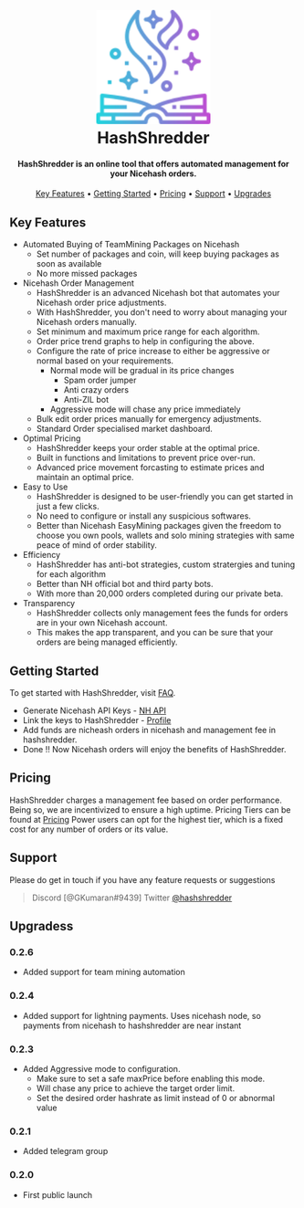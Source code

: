 
<h1 align="center">
  <br>
  <a href="http://hashshredder.com/"><img src="https://raw.githubusercontent.com/G-Kumaran/hashshredder/main/favicon128-org.png" alt="HashShredder" width="200"></a>
  <br>
  HashShredder
  <br>
</h1>

<h4 align="center">HashShredder is an online tool that offers automated management for your Nicehash orders.</h4>

<p align="center">
  <a href="#key-features">Key Features</a> •
  <a href="#getting-started">Getting Started</a> •
  <a href="#pricing">Pricing</a> •
  <a href="#support">Support</a> •
  <a href="#upgrades">Upgrades</a>
</p>

## Key Features

* Automated Buying of TeamMining Packages on Nicehash
  - Set number of packages and coin, will keep buying packages as soon as available
  - No more missed packages
* Nicehash Order Management
  - HashShredder is an advanced Nicehash bot that automates your Nicehash order price adjustments. 
  - With HashShredder, you don't need to worry about managing your Nicehash orders manually. 
  - Set minimum and maximum price range for each algorithm.
  - Order price trend graphs to help in configuring the above.
  - Configure the rate of price increase to either be aggressive or normal based on your requirements.
    - Normal mode will be gradual in its price changes
      - Spam order jumper
      - Anti crazy orders
      - Anti-ZIL bot
    - Aggressive mode will chase any price immediately
  - Bulk edit order prices manually for emergency adjustments.
  - Standard Order specialised market dashboard.
* Optimal Pricing
  - HashShredder keeps your order stable at the optimal price. 
  - Built in functions and limitations to prevent price over-run.
  - Advanced price movement forcasting to estimate prices and maintain an optimal price.
* Easy to Use
  - HashShredder is designed to be user-friendly you can get started in just a few clicks. 
  - No need to configure or install any suspicious softwares.
  - Better than Nicehash EasyMining packages given the freedom to choose you own pools, wallets and solo mining strategies with same peace of mind of order stability.
* Efficiency
  - HashShredder has anti-bot strategies, custom stratergies and tuning for each algorithm
  - Better than NH official bot and third party bots.
  - With more than 20,000 orders completed during our private beta.
* Transparency
  - HashShredder collects only management fees the funds for orders are in your own Nicehash account. 
  - This makes the app transparent, and you can be sure that your orders are being managed efficiently.

## Getting Started
To get started with HashShredder, visit [FAQ](https://hashshredder.com/faq). 
  - Generate Nicehash API Keys - [NH API](https://www.nicehash.com/my/settings/keys/) 
  - Link the keys to HashShredder - [Profile](https://hashshredder.com/profile)
  - Add funds are nicheash orders in nicehash and management fee in hashshredder.
  - Done !! Now Nicehash orders will enjoy the benefits of HashShredder.

## Pricing
HashShredder charges a management fee based on order performance. Being so, we are incentivized to ensure a high uptime.
Pricing Tiers can be found at [Pricing](https://hashshredder.com/pricing)
Power users can opt for the highest tier, which is a fixed cost for any number of orders or its value.

## Support
Please do get in touch if you have any feature requests or suggestions

> Discord [@GKumaran#9439]
> Twitter [@hashshredder](https://t.me/hashshredder)

## Upgradess
### 0.2.6
  - Added support for team mining automation
  
### 0.2.4
  - Added support for lightning payments. Uses nicehash node, so payments from nicehash to hashshredder are near instant
  
### 0.2.3
  - Added Aggressive mode to configuration. 
    - Make sure to set a safe maxPrice before enabling this mode. 
    - Will chase any price to achieve the target order limit.
    - Set the desired order hashrate as limit instead of 0 or abnormal value

### 0.2.1
  - Added telegram group
  
### 0.2.0
  - First public launch
